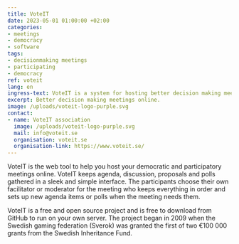 ```yaml
---
title: VoteIT
date: 2023-05-01 01:00:00 +02:00
categories:
- meetings
- democracy
- software
tags:
- decisionmaking meetings
- participating
- democracy
ref: voteit
lang: en
ingress-text: VoteIT is a system for hosting better decision making meetings online.
excerpt: Better decision making meetings online.
image: /uploads/voteit-logo-purple.svg
contact:
- name: VoteIT association
  image: /uploads/voteit-logo-purple.svg
  mail: info@voteit.se
  organisation: voteit.se
  organisation-link: https://www.voteit.se/
---
```


VoteIT is the web tool to help you host your democratic and participatory meetings online. VoteIT keeps agenda, discussion, proposals and polls gathered in a sleek and simple interface. The participants choose their own facilitator or moderator for the meeting who keeps everything in order and sets up new agenda items or polls when the meeting needs them.

VoteIT is a free and open source project and is free to download from GitHub to run on your own server. The project began in 2009 when the Swedish gaming federation (Sverok) was granted the first of two €100 000 grants from the Swedish Inheritance Fund.
